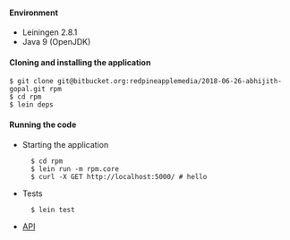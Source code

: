 #### Environment

* Leiningen 2.8.1
* Java 9 (OpenJDK)

#### Cloning and installing the application

	$ git clone git@bitbucket.org:redpineapplemedia/2018-06-26-abhijith-gopal.git rpm
	$ cd rpm
	$ lein deps

#### Running the code

* Starting the application

		$ cd rpm
		$ lein run -m rpm.core
		$ curl -X GET http://localhost:5000/ # hello

* Tests

		$ lein test

* [API](api.md)
